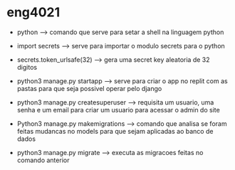 # eng4021

- python   --> comando que serve para setar a shell na linguagem python
- import secrets  --> serve para importar o modulo secrets para o python
- secrets.token_urlsafe(32) --> gera uma secret key aleatoria de 32 digitos

- python3 manage.py startapp <nomedoapp> --> serve para criar o app no replit com as pastas para que seja possivel operar pelo django
  
- python3 manage.py createsuperuser --> requisita um usuario, uma senha e um email para criar um usuario para acessar o admin do site
  
- Python3 manage.py makemigrations --> comando que analisa se foram feitas mudancas no models para que sejam aplicadas ao banco de dados
- python3 manage.py migrate --> executa as migracoes feitas no comando anterior
  
